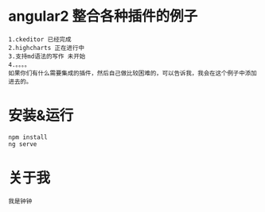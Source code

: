 # angular2 整合各种插件的例子
    1.ckeditor 已经完成
    2.highcharts 正在进行中
    3.支持md语法的写作 未开始
    4.。。。。
    如果你们有什么需要集成的插件，然后自己做比较困难的，可以告诉我，我会在这个例子中添加进去的。
    

# 安装&运行
    npm install 
    ng serve

# 关于我
    我是钟钟

    
